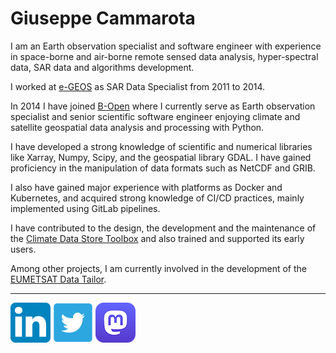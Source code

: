 Giuseppe Cammarota
==================

I am an Earth observation specialist and software engineer with experience in space-borne and air-borne remote sensed data analysis, hyper-spectral data, SAR data and algorithms development.

I worked at [e-GEOS][a] as SAR Data Specialist from 2011 to 2014.

In 2014 I have joined [B-Open][0] where I currently serve as Earth observation specialist and senior scientific software engineer enjoying climate and satellite geospatial data analysis and processing with Python.

I have developed a strong knowledge of scientific and numerical libraries like Xarray, Numpy, Scipy, and the geospatial library GDAL. I have gained proficiency in the manipulation of data formats such as NetCDF and GRIB.

I also have gained major experience with platforms as Docker and Kubernetes, and acquired strong knowledge of CI/CD practices, mainly implemented using GitLab pipelines.

I have contributed to the design, the development and the maintenance of the [Climate Data Store Toolbox][b] and also trained and supported its early users.

Among other projects, I am currently involved in the development of the [EUMETSAT Data Tailor][c]. 

--------

[![linkedin][linkedin]][1]
[![twitter][twitter]][2]
[![mastodon][mastodon]][3]<a rel="me" href="https://fosstodon.org/@gcammarota"></a>


[a]: http://www.e-geos.it/
[b]: https://cds.climate.copernicus.eu/
[c]: https://www.eumetsat.int/data-tailor
[0]: https://bopen.eu
[linkedin]: assets/linkedin.png
[twitter]: assets/twitter.png
[mastodon]: assets/mastodon.png
[1]: https://www.linkedin.com/in/giuseppecammarota
[2]: https://twitter.com/_cammarota_
[3]: https://fosstodon.org/@gcammarota
